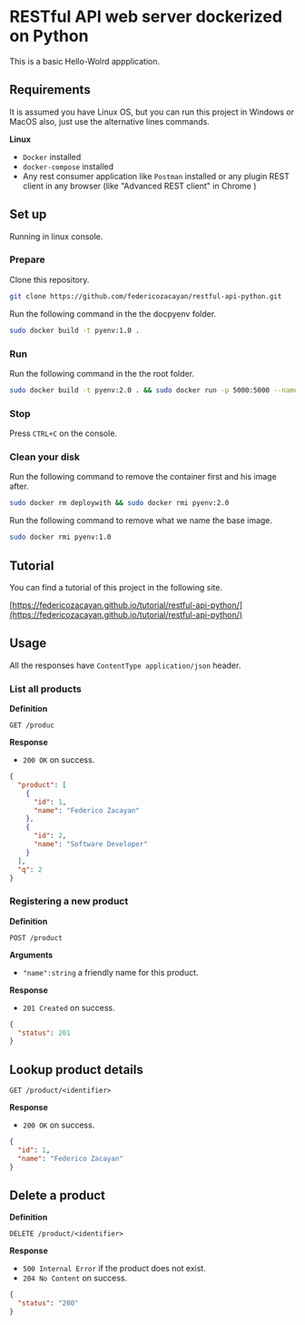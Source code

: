 # RESTful API web server dockerized on Python

This is a basic Hello-Wolrd appplication.

## Requirements

It is assumed you have Linux OS, but you can run this project in Windows or MacOS also, just use the alternative  lines commands.

**Linux**

- `Docker` installed
- `docker-compose` installed
- Any rest consumer application like `Postman` installed or any plugin REST client in any browser (like "Advanced REST client" in Chrome )

## Set up

Running in linux console.

### Prepare

Clone this repository.

```bash
git clone https://github.com/federicozacayan/restful-api-python.git
```
Run the following command in the the docpyenv folder.

```bash
sudo docker build -t pyenv:1.0 .
```

### Run

Run the following command in the  the root folder.

```bash
sudo docker build -t pyenv:2.0 . && sudo docker run -p 5000:5000 --name deploywith pyenv:2.0
```

### Stop

Press `CTRL+C` on the console.

### Clean your disk

Run the following command to remove the container first and his image after.

```bash
sudo docker rm deploywith && sudo docker rmi pyenv:2.0
```

Run the following command to remove what we name the base image.

```bash
sudo docker rmi pyenv:1.0
```

## Tutorial

You can find a tutorial of this project in the following site.

[https://federicozacayan.github.io/tutorial/restful-api-python/](https://federicozacayan.github.io/tutorial/restful-api-python/)

## Usage

All the responses have `ContentType application/json` header.

### List all products

**Definition**

`GET /produc`

**Response**

- `200 OK` on success.

```json
{
  "product": [
    {
      "id": 1,
      "name": "Federico Zacayan"
    },
    {
      "id": 2,
      "name": "Software Developer"
    }
  ],
  "q": 2
}
```

### Registering a new product

**Definition**

`POST /product`

**Arguments**

- `"name":string` a friendly name for this product.

**Response**

- `201 Created` on success.

```json
{
  "status": 201
}
```

## Lookup product details

`GET /product/<identifier>`

**Response**

- `200 OK` on success.

```json
{
  "id": 1,
  "name": "Federico Zacayan"
}
```

## Delete a product

**Definition**

`DELETE /product/<identifier>`

**Response**

- `500 Internal Error` if the product does not exist.
- `204 No Content` on success.
```json
{
  "status": "200"
}
